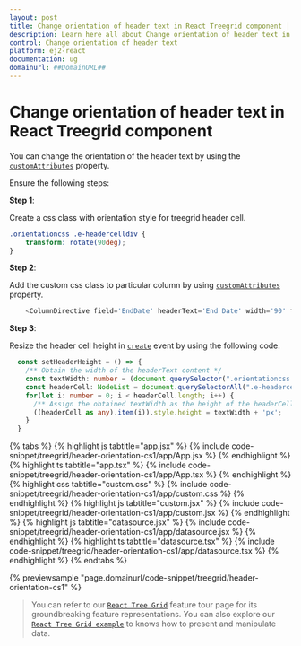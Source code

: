 ```yaml
---
layout: post
title: Change orientation of header text in React Treegrid component | Syncfusion
description: Learn here all about Change orientation of header text in Syncfusion React Treegrid component of Syncfusion Essential JS 2 and more.
control: Change orientation of header text 
platform: ej2-react
documentation: ug
domainurl: ##DomainURL##
---
```


# Change orientation of header text in React Treegrid component

You can change the orientation of the header text by using the [`customAttributes`](https://ej2.syncfusion.com/react/documentation/api/treegrid/column/#customattributes) property.

Ensure the following steps:

**Step 1**:

Create a css class with orientation style for treegrid header cell.

```css
.orientationcss .e-headercelldiv {
    transform: rotate(90deg);
}

```

**Step 2**:

Add the custom css class to particular column by using [`customAttributes`](https://ej2.syncfusion.com/react/documentation/api/treegrid/column/#customattributes) property.

```ts
    <ColumnDirective field='EndDate' headerText='End Date' width='90' format='yMd' customAttributes={this.customAttributes} textAlign='Center' />

```

**Step 3**:

Resize the header cell height in [`create`](https://ej2.syncfusion.com/react/documentation/api/treegrid/#create) event by using the following code.

```ts
  const setHeaderHeight = () => {
    /** Obtain the width of the headerText content */
    const textWidth: number = (document.querySelector(".orientationcss > div") as HTMLElement).scrollWidth;
    const headerCell: NodeList = document.querySelectorAll(".e-headercell");
    for(let i: number = 0; i < headerCell.length; i++) {
      /** Assign the obtained textWidth as the height of the headerCell */
      ((headerCell as any).item(i)).style.height = textWidth + 'px';
    }
  }

```

{% tabs %}
{% highlight js tabtitle="app.jsx" %}
{% include code-snippet/treegrid/header-orientation-cs1/app/App.jsx %}
{% endhighlight %}
{% highlight ts tabtitle="app.tsx" %}
{% include code-snippet/treegrid/header-orientation-cs1/app/App.tsx %}
{% endhighlight %}
{% highlight css tabtitle="custom.css" %}
{% include code-snippet/treegrid/header-orientation-cs1/app/custom.css %}
{% endhighlight %}
{% highlight js tabtitle="custom.jsx" %}
{% include code-snippet/treegrid/header-orientation-cs1/app/custom.jsx %}
{% endhighlight %}
{% highlight js tabtitle="datasource.jsx" %}
{% include code-snippet/treegrid/header-orientation-cs1/app/datasource.jsx %}
{% endhighlight %}
{% highlight ts tabtitle="datasource.tsx" %}
{% include code-snippet/treegrid/header-orientation-cs1/app/datasource.tsx %}
{% endhighlight %}
{% endtabs %}

 {% previewsample "page.domainurl/code-snippet/treegrid/header-orientation-cs1" %}

> You can refer to our [`React Tree Grid`](https://www.syncfusion.com/react-components/react-tree-grid) feature tour page for its groundbreaking feature representations. You can also explore our [`React Tree Grid example`](https://ej2.syncfusion.com/react/demos/#/material/treegrid/treegrid-overview) to knows how to present and manipulate data.